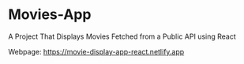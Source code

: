 # Movies-App
A Project That Displays Movies Fetched from a Public API using React

Webpage: https://movie-display-app-react.netlify.app
